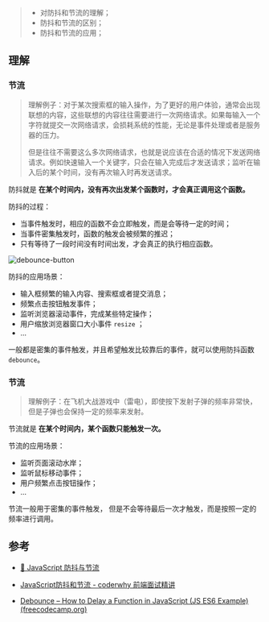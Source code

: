 > + 对防抖和节流的理解；
> + 防抖和节流的区别；
> + 防抖和节流的应用；



## 理解

### 节流

> 理解例子：对于某次搜索框的输入操作，为了更好的用户体验，通常会出现联想的内容，这些联想的内容往往需要进行一次网络请求。如果每输入一个字符就提交一次网络请求，会损耗系统的性能，无论是事件处理或者是服务器的压力。
>
> 但是往往不需要这么多次网络请求，也就是说应该在合适的情况下发送网络请求。例如快速输入一个关键字，只会在输入完成后才发送请求；监听在输入后的某个时间，没有再次输入时再发送请求。

防抖就是 **在某个时间内，没有再次出发某个函数时，才会真正调用这个函数。**

防抖的过程：

+ 当事件触发时，相应的函数不会立即触发，而是会等待一定的时间；
+ 当事件密集触发时，函数的触发会被频繁的推迟；
+ 只有等待了一段时间没有时间出发，才会真正的执行相应函数。

![debounce-button](https://cdn.jsdelivr.net/gh/simon1uo/image-flow@master/image/rOle7e.png)



防抖的应用场景：

+ 输入框频繁的输入内容、搜索框或者提交消息；
+ 频繁点击按钮触发事件；
+ 监听浏览器滚动事件，完成某些特定操作；
+ 用户缩放浏览器窗口大小事件 `resize` ；
+ … 

一般都是密集的事件触发，并且希望触发比较靠后的事件，就可以使用防抖函数 `debounce`。



### 节流

> 理解例子：在飞机大战游戏中（雷电），即使按下发射子弹的频率非常快，但是子弹也会保持一定的频率来发射。

节流就是 **在某个时间内，某个函数只能触发一次。**



节流的应用场景：

+ 监听页面滚动水岸；
+ 监听鼠标移动事件；
+ 用户频繁点击按钮操作；
+ … 

节流一般用于密集的事件触发， 但是不会等待最后一次才触发，而是按照一定的频率进行调用。





## 参考

+ [🧨 JavaScript 防抖与节流](/pages/921863/)

+ [JavaScript防抖和节流 - coderwhy 前端面试精讲](https://mp.weixin.qq.com/s?__biz=Mzg5MDAzNzkwNA==&mid=2247483852&idx=1&sn=eb7312d1b12cd255b59c89614a26151a&chksm=cfe3f233f8947b25d8e1fd1591c96f9a7f3e0a81d8c544742d013e971ffe509f14a64163549c&scene=178&cur_album_id=1566035091556974596#rd)
+ [Debounce – How to Delay a Function in JavaScript (JS ES6 Example) (freecodecamp.org)](https://www.freecodecamp.org/news/javascript-debounce-example/)